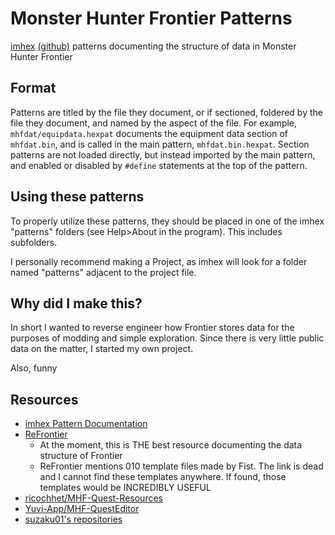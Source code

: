 # Monster Hunter Frontier Patterns

[imhex](https://imhex.werwolv.net/) [(github)](https://github.com/WerWolv/ImHex) patterns documenting the structure of data in Monster Hunter Frontier

## Format

Patterns are titled by the file they document, or if sectioned, foldered by the file they document, and named by the aspect of the file. For example, `mhfdat/equipdata.hexpat` documents the equipment data section of `mhfdat.bin`, and is called in the main pattern, `mhfdat.bin.hexpat`. Section patterns are not loaded directly, but instead imported by the main pattern, and enabled or disabled by `#define` statements at the top of the pattern.

## Using these patterns

To properly utilize these patterns, they should be placed in one of the imhex "patterns" folders (see Help>About in the program). This includes subfolders. 

I personally recommend making a Project, as imhex will look for a folder named "patterns" adjacent to the project file.

## Why did I make this?

In short I wanted to reverse engineer how Frontier stores data for the purposes of modding and simple exploration. Since there is very little public data on the matter, I started my own project.

Also, funny

## Resources

* [imhex Pattern Documentation](https://imhex.werwolv.net/docs/index.html)
* [ReFrontier](https://github.com/mhvuze/ReFrontier)
    * At the moment, this is THE best resource documenting the data structure of Frontier
    * ReFrontier mentions 010 template files made by Fist. The link is dead and I cannot find these templates anywhere. If found, those templates would be INCREDIBLY USEFUL
* [ricochhet/MHF-Quest-Resources](https://github.com/ricochhet/MHF-Quest-Resources)
* [Yuvi-App/MHF-QuestEditor](https://github.com/Yuvi-App/MHF-QuestEditor)
* [suzaku01's repositories](https://github.com/suzaku01)

